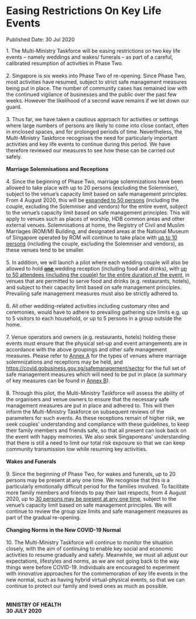 <html>
    <meta http-equiv="Content-Type" content="text/html; charset=utf-8"/>
    <meta charset="utf-8"/>
    <title>Easing Restrictions On Key Life Events</title>
    <body><h1>Easing Restrictions On Key Life Events</h1>
    <p>Published Date: 30 Jul 2020</p> 1. The Multi-Ministry Taskforce will be easing restrictions on two key life events – namely weddings and wakes/ funerals – as part of a careful, calibrated resumption of activities in Phase Two. <br><br>2. Singapore is six weeks into Phase Two of re-opening. Since Phase Two, most activities have resumed, subject to strict safe management measures being put in place. The number of community cases has remained low with the continued vigilance of businesses and the public over the past few weeks. However the likelihood of a second wave remains if we let down our guard.&nbsp; <br><br>3. Thus far, we have taken a cautious approach for activities or settings where large numbers of persons are likely to come into close contact, often in enclosed spaces, and for prolonged periods of time. Nevertheless, the Multi-Ministry Taskforce recognises the need for particularly important activities and key life events to continue during this period. We have therefore reviewed our measures to see how these can be carried out safely. <br><br><strong>Marriage Solemnisations and Receptions </strong><br><br>4. Since the beginning of Phase Two, marriage solemnizations have been allowed to take place with up to 20 persons (excluding the Solemniser), subject to the venue’s capacity limit based on safe management principles. From 4 August 2020, this will be <span style="text-decoration: underline;">expanded to 50 persons</span> (including the couple, excluding the Solemniser and vendors) for the entire event, subject to the venue’s capacity limit based on safe management principles. This will apply to venues such as places of worship, HDB common areas and other external venues. Solemnisations at home, the Registry of Civil and Muslim Marriages (ROM/M) Building, and designated areas at the National Museum of Singapore operated by ROM will continue to take place with <span style="text-decoration: underline;">up to 10 persons</span> (including the couple, excluding the Solemniser and vendors), as these venues tend to be smaller. <br><br>5. In addition, we will launch a pilot where each wedding couple will also be allowed to hold <strong><span style="text-decoration: underline;">one </span></strong>wedding reception (including food and drinks), with <span style="text-decoration: underline;">up to 50 attendees (including the couple) for the entire duration of the event</span>, in venues that are permitted to serve food and drinks (e.g. restaurants, hotels), and subject to their capacity limit based on safe management principles. Prevailing safe management measures must also be strictly adhered to. <br><br>6. All other wedding-related activities including customary rites and ceremonies, would have to adhere to prevailing gathering size limits e.g. up to 5 visitors to each household, or up to 5 persons in a group outside the home. <br><br>7. Venue operators and owners (e.g. restaurants, hotels) holding these events must ensure that the physical set-up and event arrangements are in accordance with the above groupings and other safe management measures. Please refer to <a title="Annex A" href="/docs/librariesprovider5/default-document-library/annex-a-(wsmm).pdf?sfvrsn=1e4f910f_0">Annex A</a>&nbsp;for the types of venues where marriage solemnizations and receptions may be held, and <a href="https://covid.gobusiness.gov.sg/safemanagement/sector">https://covid.gobusiness.gov.sg/safemanagement/sector</a> for the full set of safe management measures which will need to be put in place (a summary of key measures can be found in <a title="Annex B" href="/docs/librariesprovider5/default-document-library/annex-b-(wsmm).pdf?sfvrsn=34fcb980_0">Annex B</a>). <br><br>8. Through this pilot, the Multi-Ministry Taskforce will assess the ability of the organisers and venue owners to ensure that the necessary safe management measures are put in place and adhered to. This will then inform the Multi-Ministry Taskforce on subsequent reviews of the parameters for such events. As these receptions remain of higher risk, we seek couples’ understanding and compliance with these guidelines, to keep their family members and friends safe, so that all present can look back on the event with happy memories. We also seek Singaporeans’ understanding that there is still a need to limit our total risk exposure so that we can keep community transmission low while resuming key activities. <br><strong><br>Wakes and Funerals </strong><br><br>9. Since the beginning of Phase Two, for wakes and funerals, up to 20 persons may be present at any one time. We recognise that this is a particularly emotionally difficult period for the families involved. To facilitate more family members and friends to pay their last respects, from 4 August 2020, up to <span style="text-decoration: underline;">30 persons may be present at any one time</span>, subject to the venue’s capacity limit based on safe management principles. We will continue to review the group size limits and safe management measures as part of the gradual re-opening. <br><strong><br>Changing Norms in the New COVID-19 Normal </strong><br><br>10. The Multi-Ministry Taskforce will continue to monitor the situation closely, with the aim of continuing to enable key social and economic activities to resume gradually and safely. Meanwhile, we must all adjust our expectations, lifestyles and norms, as we are not going back to the way things were before COVID-19. Individuals are encouraged to experiment with innovative approaches for the commemoration of key life events in the new normal, such as having hybrid virtual-physical events, so that we can continue to protect our family and loved ones as much as possible. <br><br><br><strong>MINISTRY OF HEALTH <br>30 JULY 2020</strong></body>
</html>